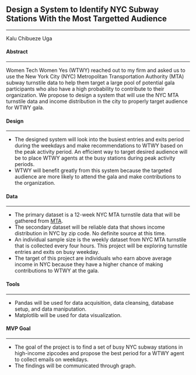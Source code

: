 ## Design a System to Identify NYC Subway Stations With the Most Targetted Audience

---
Kalu Chibueze Uga

#### Abstract
---
Women Tech Women Yes (WTWY) reached out to my firm and asked us to use the New York City (NYC) Metropolitan Transportation Authority (MTA) subway turnstile data to help them target a large pool of potential gala participants who also have a high probability to contribute to their organization. We propose to design a system that will use the NYC MTA turnstile data and income distribution in the city to properly target audience for WTWY gala.


#### Design
---

* The designed system will look into the busiest entries and exits period during the weekdays and make recommendations to WTWY based on the peak activity period. An efficient way to target desired audience will be to place WTWY agents at the busy stations during peak activity periods.
* WTWY will benefit greatly from this system because the targeted audience are more likely to attend the gala and make contributions to the organization.


#### Data 
---

* The primary dataset is a 12-week NYC MTA turnstile data that will be gathered from [MTA](http://web.mta.info/developers/data/nyct/turnstile/).
* The secondary dataset will be reliable data that shows income distribution in NYC by zip code. No definite source at this time.
* An individual sample size is the weekly dataset from NYC MTA turnstile that is collected every four hours. This project will be exploring turnstile entries and exits on busy weekday.
* The target of this project are individuals who earn above average income in NYC because they have a higher chance of making contributions to WTWY at the gala.

#### Tools
---

* Pandas will be used for data acquisition, data cleansing, database setup, and data maniputation. 
* Matplotlib will be used for data visualization.


#### MVP Goal
---

* The goal of the project is to find a set of busy NYC subway stations in high-income zipcodes and propose the best period for a WTWY agent to collect emails on weekdays.
* The findings will be communicated through graph.